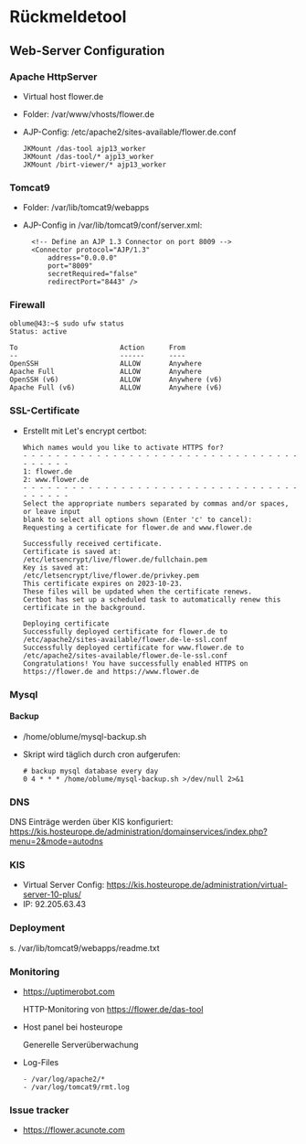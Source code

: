 # Rückmeldetool

## Web-Server Configuration

### Apache HttpServer

- Virtual host flower.de
- Folder: /var/www/vhosts/flower.de
- AJP-Config: /etc/apache2/sites-available/flower.de.conf

      JKMount /das-tool ajp13_worker
      JKMount /das-tool/* ajp13_worker
      JKMount /birt-viewer/* ajp13_worker

### Tomcat9

- Folder: /var/lib/tomcat9/webapps
- AJP-Config in /var/lib/tomcat9/conf/server.xml:

        <!-- Define an AJP 1.3 Connector on port 8009 -->
        <Connector protocol="AJP/1.3"
            address="0.0.0.0"
            port="8009"
            secretRequired="false"
            redirectPort="8443" />

### Firewall

    oblume@43:~$ sudo ufw status
    Status: active
    
    To                         Action      From
    --                         ------      ----
    OpenSSH                    ALLOW       Anywhere
    Apache Full                ALLOW       Anywhere
    OpenSSH (v6)               ALLOW       Anywhere (v6)
    Apache Full (v6)           ALLOW       Anywhere (v6)

### SSL-Certificate

- Erstellt mit Let's encrypt certbot:

      Which names would you like to activate HTTPS for?
      - - - - - - - - - - - - - - - - - - - - - - - - - - - - - - - - - - - - - - - -
      1: flower.de
      2: www.flower.de
      - - - - - - - - - - - - - - - - - - - - - - - - - - - - - - - - - - - - - - - -
      Select the appropriate numbers separated by commas and/or spaces, or leave input
      blank to select all options shown (Enter 'c' to cancel):
      Requesting a certificate for flower.de and www.flower.de
      
      Successfully received certificate.
      Certificate is saved at: /etc/letsencrypt/live/flower.de/fullchain.pem
      Key is saved at:         /etc/letsencrypt/live/flower.de/privkey.pem
      This certificate expires on 2023-10-23.
      These files will be updated when the certificate renews.
      Certbot has set up a scheduled task to automatically renew this certificate in the background.
      
      Deploying certificate
      Successfully deployed certificate for flower.de to /etc/apache2/sites-available/flower.de-le-ssl.conf
      Successfully deployed certificate for www.flower.de to /etc/apache2/sites-available/flower.de-le-ssl.conf
      Congratulations! You have successfully enabled HTTPS on https://flower.de and https://www.flower.de

### Mysql

#### Backup

- /home/oblume/mysql-backup.sh
- Skript wird täglich durch cron aufgerufen:

      # backup mysql database every day
      0 4 * * * /home/oblume/mysql-backup.sh >/dev/null 2>&1

### DNS

DNS Einträge werden über KIS
konfiguriert: https://kis.hosteurope.de/administration/domainservices/index.php?menu=2&mode=autodns



### KIS

- Virtual Server Config: https://kis.hosteurope.de/administration/virtual-server-10-plus/
- IP: 92.205.63.43

### Deployment

s. /var/lib/tomcat9/webapps/readme.txt


### Monitoring

- https://uptimerobot.com
        
  HTTP-Monitoring von https://flower.de/das-tool
 
- Host panel bei hosteurope

  Generelle Serverüberwachung

- Log-Files
    
      - /var/log/apache2/*
      - /var/log/tomcat9/rmt.log

### Issue tracker

- https://flower.acunote.com